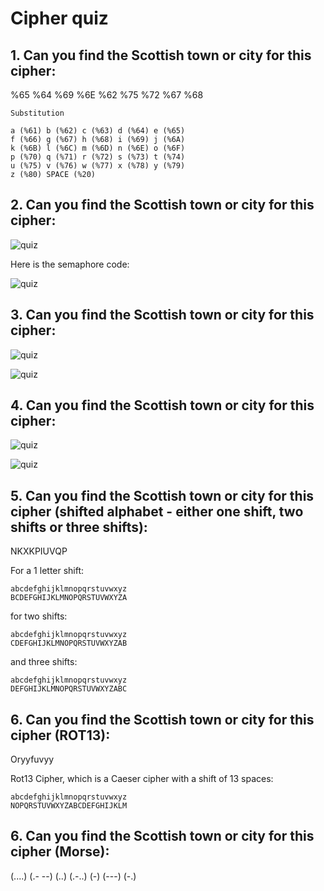 # Cipher quiz

## 1. Can you find the Scottish town or city for this cipher:

%65 %64 %69 %6E %62 %75 %72 %67 %68

```
Substitution

a (%61) b (%62) c (%63) d (%64) e (%65) 
f (%66) g (%67) h (%68) i (%69) j (%6A) 
k (%6B) l (%6C) m (%6D) n (%6E) o (%6F) 
p (%70) q (%71) r (%72) s (%73) t (%74) 
u (%75) v (%76) w (%77) x (%78) y (%79) 
z (%80) SPACE (%20)
```

## 2. Can you find the Scottish town or city for this cipher:

![quiz](https://asecuritysite.com/public/quiz02.png)

Here is the semaphore code:

![quiz](https://asecuritysite.com/public/qflags.png)

## 3. Can you find the Scottish town or city for this cipher:

![quiz](https://asecuritysite.com/public/quiz03.png)

![quiz](https://asecuritysite.com/public/qpigpen.png)

## 4. Can you find the Scottish town or city for this cipher:

![quiz](https://asecuritysite.com/public/quiz04.png)

![quiz](https://asecuritysite.com/public/qmary.png)

## 5. Can you find the Scottish town or city for this cipher (shifted alphabet - either one shift, two shifts or three shifts):

NKXKPIUVQP

For a 1 letter shift:

```
abcdefghijklmnopqrstuvwxyz
BCDEFGHIJKLMNOPQRSTUVWXYZA
```

for two shifts:
```
abcdefghijklmnopqrstuvwxyz
CDEFGHIJKLMNOPQRSTUVWXYZAB
```

and three shifts:
```
abcdefghijklmnopqrstuvwxyz
DEFGHIJKLMNOPQRSTUVWXYZABC
```
## 6.  Can you find the Scottish town or city for this cipher (ROT13):

Oryyfuvyy

Rot13 Cipher, which is a Caeser cipher with a shift of 13 spaces:
```
abcdefghijklmnopqrstuvwxyz
NOPQRSTUVWXYZABCDEFGHIJKLM
```

## 6.  Can you find the Scottish town or city for this cipher (Morse):

(....) (.- --) (..) (.-..) (-) (---) (-.) 








